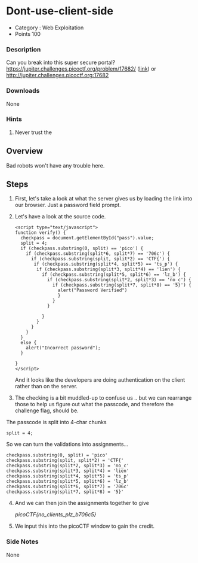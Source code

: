 # Dont-use-client-side
- Category : Web Exploitation
- Points 100

### Description

Can you break into this super secure portal? https://jupiter.challenges.picoctf.org/problem/17682/ ([link](https://jupiter.challenges.picoctf.org/problem/17682/)) or http://jupiter.challenges.picoctf.org:17682

### Downloads
None

### Hints

1. Never trust the


## Overview

Bad robots won't have any trouble here.


## Steps

1. First, let's take a look at what the server gives us by loading the link into our browser.
   Just a password field prompt.

2. Let's have a look at the source code.

   ```
   <script type="text/javascript">
   function verify() {
     checkpass = document.getElementById("pass").value;
     split = 4;
     if (checkpass.substring(0, split) == 'pico') {
       if (checkpass.substring(split*6, split*7) == '706c') {
         if (checkpass.substring(split, split*2) == 'CTF{') {
          if (checkpass.substring(split*4, split*5) == 'ts_p') {
           if (checkpass.substring(split*3, split*4) == 'lien') {
             if (checkpass.substring(split*5, split*6) == 'lz_b') {
               if (checkpass.substring(split*2, split*3) == 'no_c') {
                 if (checkpass.substring(split*7, split*8) == '5}') {
                   alert("Password Verified")
                   }
                 }
               }

             }
           }
         }
       }
     }
     else {
       alert("Incorrect password");
     }

   }
   </script>
   ```

   And it looks like the developers are doing authentication on the client rather than on the server.

3. The checking is a bit muddled-up to confuse us .. but we can rearrange those to help us figure out what the passcode, and therefore the challenge flag, should be.

  The passcode is split into 4-char chunks
  ```
  split = 4;
  ```

  So we can turn the validations into assignments...
  ```
checkpass.substring(0, split) = 'pico'
checkpass.substring(split, split*2) = 'CTF{'
checkpass.substring(split*2, split*3) = 'no_c'
checkpass.substring(split*3, split*4) = 'lien'
checkpass.substring(split*4, split*5) = 'ts_p'
checkpass.substring(split*5, split*6) = 'lz_b'
checkpass.substring(split*6, split*7) = '706c'
checkpass.substring(split*7, split*8) = '5}'
   ```

4. And we can then join the assignments together to give

      *picoCTF{no_clients_plz_b706c5}*

5. We input this into the picoCTF window to gain the credit.




### Side Notes

None
